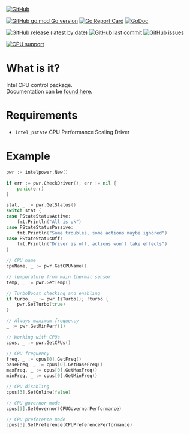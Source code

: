 [![GitHub](https://img.shields.io/github/license/jkulvich/intelpower)](https://github.com/jkulvich/intelpower/blob/master/LICENSE)

[![GitHub go.mod Go version](https://img.shields.io/github/go-mod/go-version/jkulvich/intelpower)](https://blog.golang.org/go1.13)
[![Go Report Card](https://goreportcard.com/badge/jkulvich/intelpower)](http://goreportcard.com/report/jkulvich/intelpower)
[![GoDoc](https://godoc.org/github.com/jkulvich/intelpower?status.svg)](https://godoc.org/github.com/jkulvich/intelpower)

[![GitHub release (latest by date)](https://img.shields.io/github/v/release/jkulvich/intelpower)](https://github.com/jkulvich/intelpower/releases)
[![GitHub last commit](https://img.shields.io/github/last-commit/jkulvich/intelpower)](https://github.com/jkulvich/intelpower/commits/master)
[![GitHub issues](https://img.shields.io/github/issues/jkulvich/intelpower)](https://github.com/jkulvich/intelpower/issues)

[![CPU support](https://img.shields.io/badge/CPU%20min.%20family%20support-Intel%20Sandy%20Bridge-blue)](https://en.m.wikipedia.org/wiki/Sandy_Bridge)

# What is it?

Intel CPU control package.  
Documentation can be [found here](https://godoc.org/github.com/jkulvich/intelpower).

# Requirements

- `intel_pstate` CPU Performance Scaling Driver

# Example

```go
pwr := intelpower.New()

if err := pwr.CheckDriver(); err != nil {
	panic(err)
}

stat, _ := pwr.GetStatus()
switch stat {
case PStateStatusActive:
	fmt.Println("All is ok")
case PStateStatusPassive:
	fmt.Println("Some troubles, some actions maybe ignored")
case PStateStatusOff:
	fmt.Println("Driver is off, actions won't take effects")
}

// CPU name
cpuName, _ := pwr.GetCPUName()

// temperature from main thermal sensor
temp, _ := pwr.GetTemp()

// TurboBoost checking and enabling
if turbo, _ := pwr.IsTurbo(); !turbo {
	pwr.SetTurbo(true)
}

// Always maximum frequency
_ := pwr.GetMinPerf(1)

// Working with CPUs
cpus, _ := pwr.GetCPUs()

// CPU frequency
freq, _ := cpus[0].GetFreq()
baseFreq, _ := cpus[0].GetBaseFreq()
maxFreq, _ := cpus[0].GetMaxFreq()
minFreq, _ := cpus[0].GetMinFreq()

// CPU disabling
cpus[3].SetOnline(false)

// CPU governor mode
cpus[3].SetGovernor(CPUGovernorPerformance)

// CPU preference mode
cpus[3].SetPreference(CPUPreferencePerformance)

```
